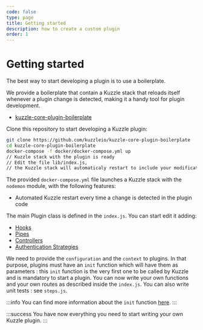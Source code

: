 ```yaml
---
code: false
type: page
title: Getting started
description: how to create a custom plugin
order: 1
---
```


# Getting started

The best way to start developing a plugin is to use a boilerplate.

We provide a boilerplate that contain a Kuzzle stack that reloads itself whenever a plugin change is detected, making it a handy tool for plugin development.

- [kuzzle-core-plugin-boilerplate](https://github.com/kuzzleio/kuzzle-core-plugin-boilerplate)

Clone this repository to start developing a Kuzzle plugin:

```bash
git clone https://github.com/kuzzleio/kuzzle-core-plugin-boilerplate
cd kuzzle-core-plugin-boilerplate
docker-compose -f docker/docker-compose.yml up
// Kuzzle stack with the plugin is ready
// Edit the file lib/index.js,
// the Kuzzle stack will automaticaly restart to include your modifications
```

The provided `docker-compose.yml` file launches a Kuzzle stack with the `nodemon` module, with the following features:

- Automated Kuzzle restart every time a change is detected in the plugin code

The main Plugin class is defined in the `index.js`. You can start edit it adding:

- [Hooks](/core/2/plugins/guides/hooks)
- [Pipes](/core/2/plugins/guides/pipes)
- [Controllers](/core/2/plugins/guides/controllers)
- [Authentication Strategies](/core/2/plugins/guides/strategies/overview)

We need to provide the `configuration` and the `context` to plugins. In that purpose, plugins must have an `init` function which will have them as parameters : this `init` function is the very first one to be called by Kuzzle and is mandatory to start a plugin. You can now write your own functions and your own routes as described inside the `index.js`. You can also write unit tests : see `steps.js`.

:::info
You can find more information about the `init` function [here](/core/2/plugins/guides/manual-setup/init-function).
:::

:::success
You have now everything you need to start writing your own Kuzzle plugin.
:::
